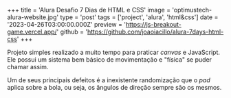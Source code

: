 +++
title = 'Alura Desafio 7 Dias de HTML e CSS'
image = 'optimustech-alura-website.jpg'
type = 'post'
tags = ['project', 'alura', 'html&css']
date = '2023-04-26T03:00:00.000Z'
preview = 'https://js-breakout-game.vercel.app/'
github = 'https://github.com/joaoiacillo/alura-7days-html-css'
+++

Projeto simples realizado a muito tempo para praticar _canvas_ e JavaScript. Ele possui um sistema bem básico de movimentação e "física" se puder chamar assim.

Um de seus principais defeitos é a inexistente randomização que o _pad_ aplica
sobre a bola, ou seja, os ângulos de direção sempre são os mesmos.
